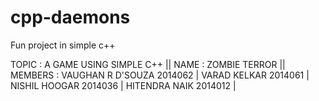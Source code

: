 # cpp-daemons
Fun project in simple c++

TOPIC : A GAME USING SIMPLE C++ ||
NAME : ZOMBIE TERROR ||
MEMBERS :	VAUGHAN R D'SOUZA 	2014062 |
			VARAD  KELKAR 		2014061 |
			NISHIL HOOGAR 		2014036 |
			HITENDRA NAIK 		2014012 |
